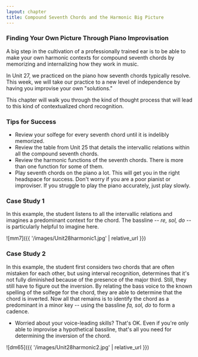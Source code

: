 ```yaml
---
layout: chapter
title: Compound Seventh Chords and the Harmonic Big Picture     
---
```


### Finding Your Own Picture Through Piano Improvisation

A big step in the cultivation of a professionally trained ear is to be able to make your own harmonic contexts for compound seventh chords by memorizing and internalizing how they work in music.

In Unit 27, we practiced on the piano how seventh chords typically resolve. This week, we will take our practice to a new level of independence by having you improvise your own "solutions."

This chapter will walk you through the kind of thought process that will lead to this kind of contextualized chord recognition.

### Tips for Success

- Review your solfege for every seventh chord until it is indelibly memorized.
- Review the table from Unit 25 that details the intervallic relations within all the compound seventh chords.
- Review the harmonic functions of the seventh chords. There is more than one function for some of them.
- Play seventh chords on the piano a lot. This will get you in the right headspace for success. Don't worry if you are a poor pianist or improviser. If you struggle to play the piano accurately, just play slowly.

### Case Study 1

In this example, the student listens to all the intervallic relations and imagines a predominant context for the chord. The bassline -- *re, sol, do* -- is particularly helpful to imagine here. 

![mm7]({{ '/images/Unit28harmonic1.jpg' | relative_url }})

### Case Study 2

In this example, the student first considers two chords that are often mistaken for each other, but using interval recognition, determines that it's not fully diminished because of the presence of the major third. Still, they still have to figure out the inversion. By relating the bass voice to the known spelling of the solfege for the chord, they are able to determine that the chord is inverted. Now all that remains is to identify the chord as a predominant in a minor key -- using the bassline *fa, sol, do* to form a cadence.

- Worried about your voice-leading skills? That's OK. Even if you're only able to improvise a hypothetical bassline, that's all you need for determining the inversion of the chord.

![dm65]({{ '/images/Unit28harmonic2.jpg' | relative_url }})
